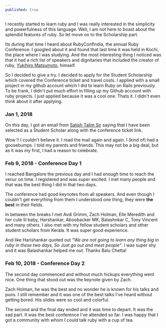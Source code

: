 ```yaml
---
published: true
---
```



I recently started to learn ruby and I was really interested in the simplicity and powerfulness of this language. Well, I am not here to boast about the splendid features of ruby.  So let move on to the Scholarship part.

Its during that time I heard about RubyConfIndia, the annual Ruby Conference. I googled about it and found that last time it was held in Kochi, the place where I was studying. And the most interesting thing I noticed was that it had a rich list of speakers and dignitaries that included the creator of ruby, [Yukihiro Matsumoto](https://twitter.com/yukihiro_matz "Yukihiro Matsumoto Twitter"), himself.

So I decided to give a try. I decided to apply for the Student Scholarship which covered the Conference ticket and travel costs. I applied with a small project in my github account which I did to learn Ruby on Rails previously. To be frank, I didn't put much effort in filling up my Github account with ruby projects. I just applied because it was a cool one. Thats it. I didn't even think about it after applying.

### Jan 1, 2018

On this day, I got an email from [Satish Talim Sir](https://twitter.com/indianguru) saying that I have been selected as a Student Scholar along with the conference ticket link.

Wow !!  I couldn't believe it. I read the mail again and again. I (kind of) had a goosebumps. I told my parents and friends. This may not be a big deal, but as it was my first, I had a reason to celebrate.

### Feb 9, 2018 - Conference Day 1

I reached Bangalore the previous day and I had enough time to reach the venur on time. I registered and was super excited. I met many people and that was the best thing I did in that two days.

The conference had good keynotes from all speakers. And even though I couldn't get everything from them I understood one thing, they were **the best** in their fields.

In between the breaks I met Avdi Grimm, Zach Holman, Elle Meredith and her cute lil baby, Harshankar, Aboobacker MK, Balashnkar C, Tony Vincent and many others. I also met with my fellow student scholars and other student scholars from Kerala. It was super good experience.

And like Harishankar quoted out _"We are not going to learn any thing big in ruby in these two days, So Just go out and meet people"_. 
I was super shy and it was Balashankar helped me out. Thanks Balu Chetta!


### Feb 10, 2018 - Conference Day 2

The second day commenced and without much hickups everything went nice. One thing that stood out was the keynote given by Zach.

Zach Holman, he was the best and no wonder he is known for his talks and puns. I still remember and it was one of the best talks I've heard without getting bored. His slides were so cool and colorful.

The second and the final day ended and it was time to depart. It was the sad part. It was the best conference I've attended so far. I was happy that I got a community with whom I could talk ruby with a cup of tea.
